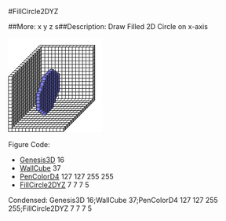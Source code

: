 #FillCircle2DYZ

##More: x y z s##Description: Draw Filled 2D Circle on x-axis <x> <y> <z> <radius>

![](FillCircle2DYZ.png)

Figure Code:
- [Genesis3D](Genesis3D.md) 16
- [WallCube](WallCube.md) 37
- [PenColorD4](PenColorD4.md) 127 127 255 255
- [FillCircle2DYZ](FillCircle2DYZ.md) 7 7 7 5

Condensed: Genesis3D 16;WallCube 37;PenColorD4 127 127 255 255;FillCircle2DYZ 7 7 7 5

